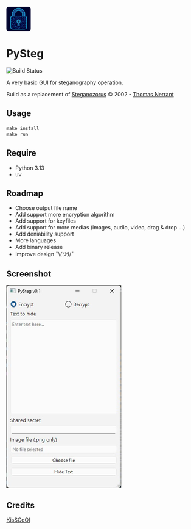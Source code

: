 ![PySteg app icon](icon.png)

# PySteg

![Build Status](https://github.com/kisscool-fr/pysteg/actions/workflows/main.yml/badge.svg?branch=master)

A very basic GUI for steganography operation.

Build as a replacement of [Steganozorus](https://thomasnerrant.com/steganozorus.htm) ©️ 2002 - [Thomas Nerrant](https://thomasnerrant.com/)

## Usage

```
make install
make run
```
## Require

- Python 3.13
- uv

## Roadmap

- Choose output file name
- Add support more encryption algorithm
- Add support for keyfiles
- Add support for more medias (images, audio, video, drag & drop ...)
- Add deniability support
- More languages
- Add binary release
- Improve design ¯\\_(ツ)_/¯

## Screenshot

![PySteg main window](/docs/main-window.jpg "PySteg main window")


## Credits

[KisSCoOl](https://github.com/kisscool-fr/)